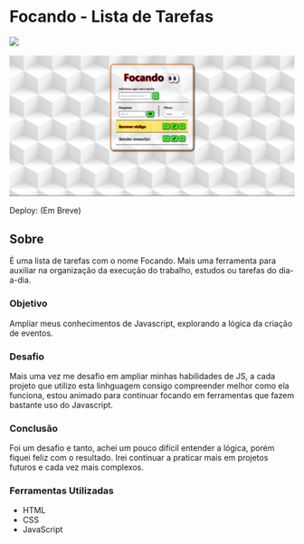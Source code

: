 # Focando - Lista de Tarefas

![](./img/focando2.gif)

![](./img/focando.png)

Deploy: (Em Breve)

## Sobre

É uma lista de tarefas com o nome Focando. Mais uma ferramenta para auxiliar na organização da execução do trabalho, estudos ou tarefas do dia-a-dia.

### Objetivo

Ampliar meus conhecimentos de Javascript, explorando a lógica da criação de eventos.

### Desafio

Mais uma vez me desafio em ampliar minhas habilidades de JS, a cada projeto que utilizo esta linhguagem consigo compreender melhor como ela funciona, estou animado para continuar focando em ferramentas que fazem bastante uso do Javascript.

### Conclusão

Foi um desafio e tanto, achei um pouco difícil entender a lógica, porém fiquei feliz com o resultado. Irei continuar a praticar mais em projetos futuros e cada vez mais complexos.

### Ferramentas Utilizadas

- HTML
- CSS
- JavaScript